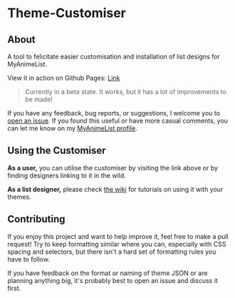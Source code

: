 # Theme-Customiser

## About

A tool to felicitate easier customisation and installation of list designs for MyAnimeList.

View it in action on Github Pages: [Link](https://valeriolyndon.github.io/Theme-Customiser/?data=./assets/collection.json&data=https://valeriolyndon.github.io/MAL-Public-List-Designs/customiser.json&data=https://dl.dropboxusercontent.com/s/bqgl5qfbqsodgr8/shared.json)

> Currently in a beta state. It works, but it has a lot of improvements to be made!

If you have any feedback, bug reports, or suggestions, I welcome you to [open an issue](https://github.com/ValerioLyndon/Theme-Customiser/issues). If you found this useful or have more casual comments, you can let me know on my [MyAnimeList profile](http://myanimelist.net/profile/Valerio_Lyndon).

## Using the Customiser

**As a user,** you can utilise the customiser by visiting the link above or by finding designers linking to it in the wild.

**As a list designer,** please check [the wiki](https://github.com/ValerioLyndon/Theme-Customiser/wiki) for tutorials on using it with your themes.

## Contributing

If you enjoy this project and want to help improve it, feel free to make a pull request! Try to keep formatting similar where you can, especially with CSS spacing and selectors, but there isn't a hard set of formatting rules you have to follow.

If you have feedback on the format or naming of theme JSON or are planning anything big, it's probably best to open an issue and discuss it first.
